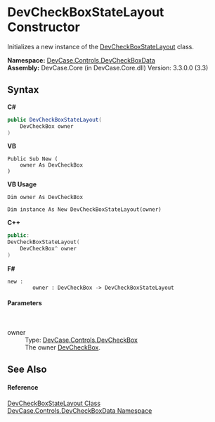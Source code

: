 # DevCheckBoxStateLayout Constructor 
 

Initializes a new instance of the <a href="T_DevCase_Controls_DevCheckBoxData_DevCheckBoxStateLayout">DevCheckBoxStateLayout</a> class.

**Namespace:**&nbsp;<a href="N_DevCase_Controls_DevCheckBoxData">DevCase.Controls.DevCheckBoxData</a><br />**Assembly:**&nbsp;DevCase.Core (in DevCase.Core.dll) Version: 3.3.0.0 (3.3)

## Syntax

**C#**<br />
``` C#
public DevCheckBoxStateLayout(
	DevCheckBox owner
)
```

**VB**<br />
``` VB
Public Sub New ( 
	owner As DevCheckBox
)
```

**VB Usage**<br />
``` VB Usage
Dim owner As DevCheckBox

Dim instance As New DevCheckBoxStateLayout(owner)
```

**C++**<br />
``` C++
public:
DevCheckBoxStateLayout(
	DevCheckBox^ owner
)
```

**F#**<br />
``` F#
new : 
        owner : DevCheckBox -> DevCheckBoxStateLayout
```


#### Parameters
&nbsp;<dl><dt>owner</dt><dd>Type: <a href="T_DevCase_Controls_DevCheckBox">DevCase.Controls.DevCheckBox</a><br />The owner <a href="T_DevCase_Controls_DevCheckBox">DevCheckBox</a>.</dd></dl>

## See Also


#### Reference
<a href="T_DevCase_Controls_DevCheckBoxData_DevCheckBoxStateLayout">DevCheckBoxStateLayout Class</a><br /><a href="N_DevCase_Controls_DevCheckBoxData">DevCase.Controls.DevCheckBoxData Namespace</a><br />